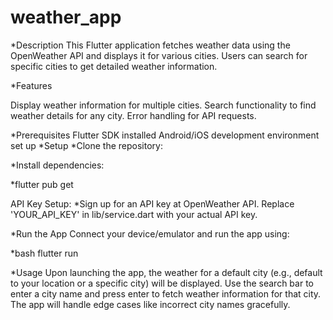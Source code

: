 # weather_app

*Description
This Flutter application fetches weather data using the OpenWeather API and displays it for various cities. Users can search for specific cities to get detailed weather information.

*Features

Display weather information for multiple cities.
Search functionality to find weather details for any city.
Error handling for API requests.

*Prerequisites
Flutter SDK installed
Android/iOS development environment set up
*Setup
*Clone the repository:

*Install dependencies:


*flutter pub get

API Key Setup:
*Sign up for an API key at OpenWeather API.
Replace 'YOUR_API_KEY' in lib/service.dart with your actual API key.

*Run the App
Connect your device/emulator and run the app using:

*bash
flutter run

*Usage
Upon launching the app, the weather for a default city (e.g., default to your location or a specific city) will be displayed.
Use the search bar to enter a city name and press enter to fetch weather information for that city.
The app will handle edge cases like incorrect city names gracefully.
